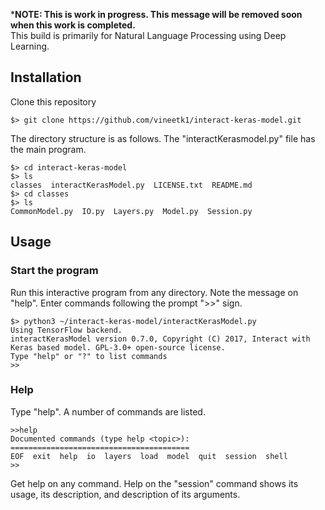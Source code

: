 ***NOTE: This is work in progress. This message will be removed soon when this work is completed.**  
This build is primarily for Natural Language Processing using Deep Learning. 
## Installation
Clone this repository
```
$> git clone https://github.com/vineetk1/interact-keras-model.git
```
The directory structure is as follows. The "interactKerasmodel.py" file has the main program.
```
$> cd interact-keras-model
$> ls
classes  interactKerasModel.py  LICENSE.txt  README.md
$> cd classes
$> ls
CommonModel.py  IO.py  Layers.py  Model.py  Session.py
```
## Usage
### Start the program
Run this interactive program from any directory. Note the message on "help". Enter commands following the prompt ">>" sign. 
```
$> python3 ~/interact-keras-model/interactKerasModel.py
Using TensorFlow backend.
interactKerasModel version 0.7.0, Copyright (C) 2017, Interact with Keras based model. GPL-3.0+ open-source license.
Type "help" or "?" to list commands
>>
```
### Help
Type "help". A number of commands are listed.
```
>>help
Documented commands (type help <topic>):
========================================
EOF  exit  help  io  layers  load  model  quit  session  shell
>>
```
Get help on any command. Help on the "session" command shows its usage, its description, and description of its arguments. 
